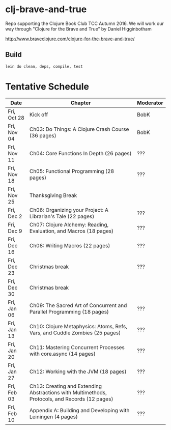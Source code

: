 # clj-brave-and-true

Repo supporting the Clojure Book Club TCC Autumn 2016.
We will work our way through "Clojure for the Brave and True"
by Daniel Higginbotham

http://www.braveclojure.com/clojure-for-the-brave-and-true/

## Build

    lein do clean, deps, compile, test

# Tentative Schedule

| Date | Chapter | Moderator |
|------|---------|-----------|
|Fri, Oct 28|Kick off|BobK|
|Fri, Nov 04|Ch03: Do Things: A Clojure Crash Course (36 pages)|BobK|
|Fri, Nov 11|Ch04: Core Functions In Depth (26 pages)|???|
|Fri, Nov 18|Ch05: Functional Programming (28 pages)|???|
|Fri, Nov 25|Thanksgiving Break||
|Fri, Dec 2|Ch06:  Organizing your Project:  A Librarian's Tale (22 pages) |???|
|Fri, Dec 9|Ch07: Clojure Alchemy: Reading, Evaluation, and Macros (18 pages)|???|
|Fri, Dec 16|Ch08: Writing Macros (22 pages)|???|
|Fri, Dec 23|Christmas break|???|
|Fri, Dec 30|Christmas break||???|
|Fri, Jan 06|Ch09: The Sacred Art of Concurrent and Parallel Programming (18 pages)|???|
|Fri, Jan 13|Ch10: Clojure Metaphysics:  Atoms, Refs, Vars, and Cuddle Zombies (25 pages)|???|
|Fri, Jan 20|Ch11: Mastering Concurrent Processes with core.async (14 pages)|???|
|Fri, Jan 27|Ch12: Working with the JVM (18 pages)|???|
|Fri, Feb 03|Ch13: Creating and Extending Abstractions with Multimethods, Protocols, and Records (12 pages)|???|
|Fri, Feb 10|Appendix A:  Building and Developing with Leiningen (4 pages)|???|
